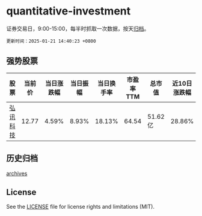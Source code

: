 # quantitative-investment

证券交易日，9:00-15:00，每半时抓取一次数据，按天[归档](archives)。

`更新时间：2025-01-21 14:40:23 +0800`

## 强势股票

|股票|当前价|当日涨跌幅|当日振幅|当日换手率|市盈率TTM|总市值|近10日涨跌幅|
|----|----|----|----|----|----|----|----|
|[弘讯科技](https://xueqiu.com/S/SH603015)|12.77|4.59%|8.93%|18.13%|64.54|51.62亿|28.86%|

## 历史归档

[archives](archives)

## License

See the [LICENSE](LICENSE) file for license rights and limitations (MIT).